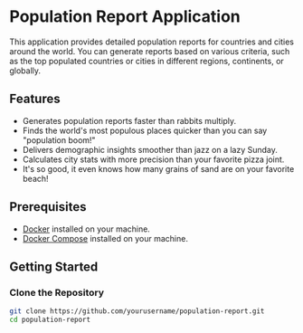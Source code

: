 # Population Report Application

This application provides detailed population reports for countries and cities around the world. You can generate reports based on various criteria, such as the top populated countries or cities in different regions, continents, or globally.

## Features

- Generates population reports faster than rabbits multiply.
- Finds the world's most populous places quicker than you can say "population boom!"
- Delivers demographic insights smoother than jazz on a lazy Sunday.
- Calculates city stats with more precision than your favorite pizza joint.
- It's so good, it even knows how many grains of sand are on your favorite beach!

## Prerequisites

- [Docker](https://www.docker.com/get-started) installed on your machine.
- [Docker Compose](https://docs.docker.com/compose/install/) installed on your machine.

## Getting Started

### Clone the Repository

```sh
git clone https://github.com/yourusername/population-report.git
cd population-report

